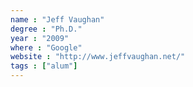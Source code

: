 ```yaml
---
name : "Jeff Vaughan"
degree : "Ph.D."
year : "2009"
where : "Google"
website : "http://www.jeffvaughan.net/"
tags : ["alum"]
---
```

